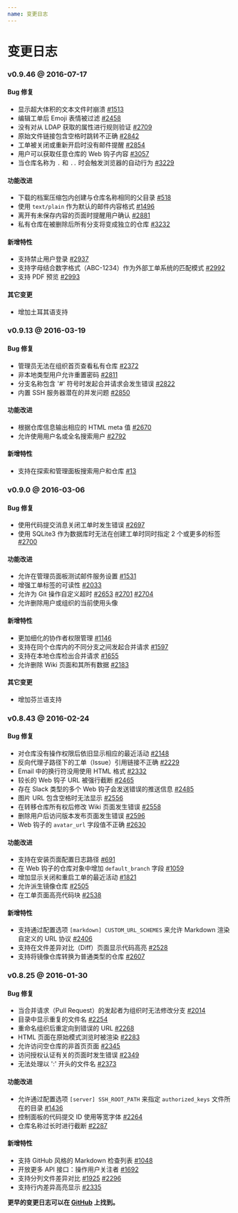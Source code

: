 ```yaml
---
name: 变更日志
---
```


# 变更日志

### v0.9.46 @ 2016-07-17

#### Bug 修复

- 显示超大体积的文本文件时崩溃 [#1513](https://github.com/gogits/gogs/issues/1513)
- 编辑工单后 Emoji 表情被过滤 [#2458](https://github.com/gogits/gogs/issues/2458)	
- 没有对从 LDAP 获取的属性进行规则验证 [#2709](https://github.com/gogits/gogs/issues/2709)
- 原始文件链接包含空格时跳转不正确 [#2842](https://github.com/gogits/gogs/issues/2842)
- 工单被关闭或重新开启时没有邮件提醒 [#2854](https://github.com/gogits/gogs/issues/2854)
- 用户可以获取任意仓库的 Web 钩子内容 [#3057](https://github.com/gogits/gogs/issues/3057)
- 当仓库名称为 `.` 和 `..` 时会触发浏览器的自动行为 [#3229](https://github.com/gogits/gogs/issues/3229)

#### 功能改进

- 下载的档案压缩包内创建与仓库名称相同的父目录 [#518](https://github.com/gogits/gogs/issues/518)
- 使用 `text/plain` 作为默认的邮件内容格式 [#1496](https://github.com/gogits/gogs/issues/1496)
- 离开有未保存内容的页面时提醒用户确认 [#2881](https://github.com/gogits/gogs/issues/2881)
- 私有仓库在被删除后所有分支将变成独立的仓库 [#3232](https://github.com/gogits/gogs/pull/3232)

#### 新增特性

- 支持禁止用户登录 [#2937](https://github.com/gogits/gogs/issues/2937)
- 支持字母结合数字格式（ABC-1234）作为外部工单系统的匹配模式 [#2992](https://github.com/gogits/gogs/issues/2992)
- 支持 PDF 预览 [#2993](https://github.com/gogits/gogs/issues/2993)

#### 其它变更

- 增加土耳其语支持

### v0.9.13 @ 2016-03-19

#### Bug 修复

- 管理员无法在组织首页查看私有仓库 [#2372](https://github.com/gogits/gogs/issues/2372)
- 非本地类型用户允许重置密码 [#2811](https://github.com/gogits/gogs/issues/2811)
- 分支名称包含 '#' 符号时发起合并请求会发生错误 [#2822](https://github.com/gogits/gogs/issues/2822)
- 内置 SSH 服务器潜在的并发问题 [#2850](https://github.com/gogits/gogs/issues/2850)

#### 功能改进

- 根据仓库信息输出相应的 HTML meta 值 [#2670](https://github.com/gogits/gogs/issues/2670)
- 允许使用用户名或全名搜索用户 [#2792](https://github.com/gogits/gogs/issues/2792)

#### 新增特性

- 支持在探索和管理面板搜索用户和仓库 [#13](https://github.com/gogits/gogs/issues/13)

### v0.9.0 @ 2016-03-06

#### Bug 修复

- 使用代码提交消息关闭工单时发生错误 [#2697](https://github.com/gogits/gogs/issues/2697)
- 使用 SQLite3 作为数据库时无法在创建工单时同时指定 2 个或更多的标签 [#2700](https://github.com/gogits/gogs/issues/2700)

#### 功能改进

- 允许在管理员面板测试邮件服务设置 [#1531](https://github.com/gogits/gogs/issues/1531)
- 增强工单标签的可读性 [#2033](https://github.com/gogits/gogs/issues/2033)
- 允许为 Git 操作自定义超时 [#2653](https://github.com/gogits/gogs/issues/2653) [#2701](https://github.com/gogits/gogs/issues/2701) [#2704](https://github.com/gogits/gogs/issues/2704)
- 允许删除用户或组织的当前使用头像

#### 新增特性

- 更加细化的协作者权限管理 [#1146](https://github.com/gogits/gogs/issues/1146)
- 支持在同个仓库内的不同分支之间发起合并请求 [#1597](https://github.com/gogits/gogs/issues/1597)
- 支持在本地仓库检出合并请求 [#1655](https://github.com/gogits/gogs/issues/1655)
- 允许删除 Wiki 页面和其所有数据 [#2183](https://github.com/gogits/gogs/issues/2183)

#### 其它变更

- 增加芬兰语支持

### v0.8.43 @ 2016-02-24

#### Bug 修复

- 对仓库没有操作权限后依旧显示相应的最近活动 [#2148](https://github.com/gogits/gogs/issues/2148)
- 反向代理子路径下的工单（Issue）引用链接不正确 [#2229](https://github.com/gogits/gogs/issues/2229)
- Email 中的换行符没用使用 HTML 格式 [#2332](https://github.com/gogits/gogs/issues/2332)
- 较长的 Web 钩子 URL 被强行截断 [#2465](https://github.com/gogits/gogs/issues/2465)
- 存在 Slack 类型的多个 Web 钩子会发送错误的推送信息 [#2485](https://github.com/gogits/gogs/issues/2485)
- 图片 URL 包含空格时无法显示 [#2556](https://github.com/gogits/gogs/issues/2556)
- 在转移仓库所有权后修改 Wiki 页面发生错误 [#2558](https://github.com/gogits/gogs/issues/2558)
- 删除用户后访问版本发布页面发生错误 [#2596](https://github.com/gogits/gogs/issues/2596)
- Web 钩子的 `avatar_url` 字段值不正确 [#2630](https://github.com/gogits/gogs/issues/2630)

#### 功能改进

- 支持在安装页面配置日志路径 [#691](https://github.com/gogits/gogs/issues/691)
- 在 Web 钩子的仓库对象中增加 `default_branch` 字段 [#1059](https://github.com/gogits/gogs/issues/1059)
- 增加显示关闭和重启工单的最近活动 [#1821](https://github.com/gogits/gogs/issues/1821)
- 允许派生镜像仓库 [#2505](https://github.com/gogits/gogs/issues/2505)
- 在工单页面高亮代码块 [#2538](https://github.com/gogits/gogs/pull/2538)

#### 新增特性

- 支持通过配置选项 `[markdown] CUSTOM_URL_SCHEMES` 来允许 Markdown 渲染自定义的 URL 协议 [#2406](https://github.com/gogits/gogs/pull/2406)
- 支持在文件差异对比（Diff）页面显示代码高亮 [#2528](https://github.com/gogits/gogs/pull/2528)
- 支持将镜像仓库转换为普通类型的仓库 [#2607](https://github.com/gogits/gogs/issues/2607)

### v0.8.25 @ 2016-01-30

#### Bug 修复

- 当合并请求（Pull Request）的发起者为组织时无法修改分支 [#2014](https://github.com/gogits/gogs/issues/2014)
- 目录中显示重复的文件名 [#2254](https://github.com/gogits/gogs/issues/2254)
- 重命名组织后重定向到错误的 URL [#2268](https://github.com/gogits/gogs/issues/2268) 
- HTML 页面在原始模式浏览时被渲染 [#2283](https://github.com/gogits/gogs/issues/2283) 
- 允许访问空仓库的非首页页面 [#2345](https://github.com/gogits/gogs/issues/2345) 
- 访问授权认证有关的页面时发生错误 [#2349](https://github.com/gogits/gogs/issues/2349)
- 无法处理以 ':' 开头的文件名 [#2373](https://github.com/gogits/gogs/issues/2373)

#### 功能改进

- 允许通过配置选项 `[server] SSH_ROOT_PATH` 来指定 `authorized_keys` 文件所在的目录 [#1436](https://github.com/gogits/gogs/issues/1436)
- 控制面板的代码提交 ID 使用等宽字体 [#2264](https://github.com/gogits/gogs/issues/2264)
- 仓库名称过长时进行截断 [#2287](https://github.com/gogits/gogs/issues/2287)

#### 新增特性

- 支持 GitHub 风格的 Markdown 检查列表 [#1048](https://github.com/gogits/gogs/issues/1048) 
- 开放更多 API 接口：操作用户关注者 [#1692](https://github.com/gogits/gogs/issues/1692) 
- 支持分列文件差异对比 [#1925](https://github.com/gogits/gogs/issues/1925) [#2296](https://github.com/gogits/gogs/issues/2296) 
- 支持行内差异高亮显示 [#2335](https://github.com/gogits/gogs/issues/2335)

**更早的变更日志可以在 [GitHub](https://github.com/gogits/gogs/releases?after=v0.8.25) 上找到。**
